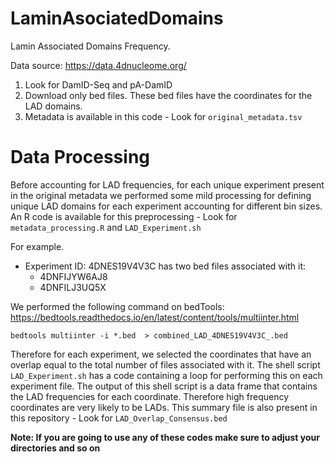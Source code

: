 # LaminAsociatedDomains
Lamin Associated Domains Frequency.

Data source: https://data.4dnucleome.org/

1. Look for DamID-Seq and pA-DamID
2. Download only bed files. These bed files have the coordinates for the LAD domains.
3. Metadata is available in this code - Look for `original_metadata.tsv`

# Data Processing
Before accounting for LAD frequencies, for each unique experiment present in the original metadata we performed some mild processing for defining unique LAD domains for each experiment accounting for different bin sizes. An R code is available for this preprocessing - Look for `metadata_processing.R` and `LAD_Experiment.sh`

For example.
- Experiment ID: 4DNES19V4V3C has two bed files associated with it:
   - 4DNFIJYW6AJ8
   - 4DNFILJ3UQ5X

We performed the following command on bedTools:
https://bedtools.readthedocs.io/en/latest/content/tools/multiinter.html

```
bedtools multiinter -i *.bed  > combined_LAD_4DNES19V4V3C_.bed
```

Therefore for each experiment, we selected the coordinates that have an overlap equal to the total number of files associated with it. The shell script `LAD_Experiment.sh` has a code containing a loop for performing this on each experiment file. The output of this shell script is a data frame that contains the LAD frequencies for each coordinate. Therefore high frequency coordinates are very likely to be LADs. This summary file is also present in this repository - Look for `LAD_Overlap_Consensus.bed`

**Note: If you are going to use any of these codes make sure to adjust your directories and so on**


  
